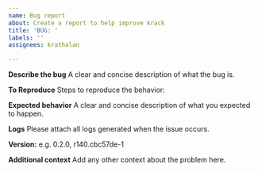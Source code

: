 ```yaml
---
name: Bug report
about: Create a report to help improve krack
title: 'BUG: '
labels: ''
assignees: krathalan

---
```


**Describe the bug**
A clear and concise description of what the bug is.

**To Reproduce**
Steps to reproduce the behavior:

**Expected behavior**
A clear and concise description of what you expected to happen.

**Logs**
Please attach all logs generated when the issue occurs.

**Version:** e.g. 0.2.0, r140.cbc57de-1

**Additional context**
Add any other context about the problem here.
